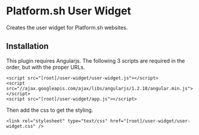Platform.sh User Widget
=======================

Creates the user widget for Platform.sh websites.

Installation
------------

This plugin requires Angularjs. The following 3 scripts are required in the order, but with the proper URLs.

```
<script src="[root]/user-widget/user-widget.js"></script>
<script src="//ajax.googleapis.com/ajax/libs/angularjs/1.2.18/angular.min.js"></script>
<script src="[root]/user-widget/app.js"></script>
```

Then add the css to get the styling.

```
<link rel="stylesheet" type="text/css" href="[root]/user-widget/user-widget.css" />
```
